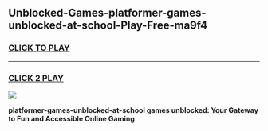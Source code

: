
## Unblocked-Games-platformer-games-unblocked-at-school-Play-Free-ma9f4
<h3>
<a href="https://premium76.site?title=platformer-games-unblocked-at-school&ref=15A">CLICK TO PLAY</a></h3>
<hr>

<h3>
<a href="https://premium76.site?title=platformer-games-unblocked-at-school&ref=15A">CLICK 2 PLAY</a>
  
</h3>

<a href="https://premium76.site?title=platformer-games-unblocked-at-school&ref=15A"><img src="https://clearcache.store/games.png"></a>


**platformer-games-unblocked-at-school games unblocked: Your Gateway to Fun and Accessible Online Gaming**
